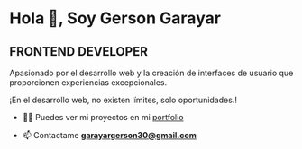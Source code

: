 <h1>Hola 👋, Soy Gerson Garayar</h1>
<h2>FRONTEND DEVELOPER</h2>

Apasionado por el desarrollo web y la creación de interfaces de usuario que proporcionen experiencias excepcionales.

¡En el desarrollo web, no existen límites, solo oportunidades.!

- 👨‍💻 Puedes ver mi proyectos en mi [portfolio](https://gersongarayar.vercel.app/)

- 📫 Contactame **garayargerson30@gmail.com**
